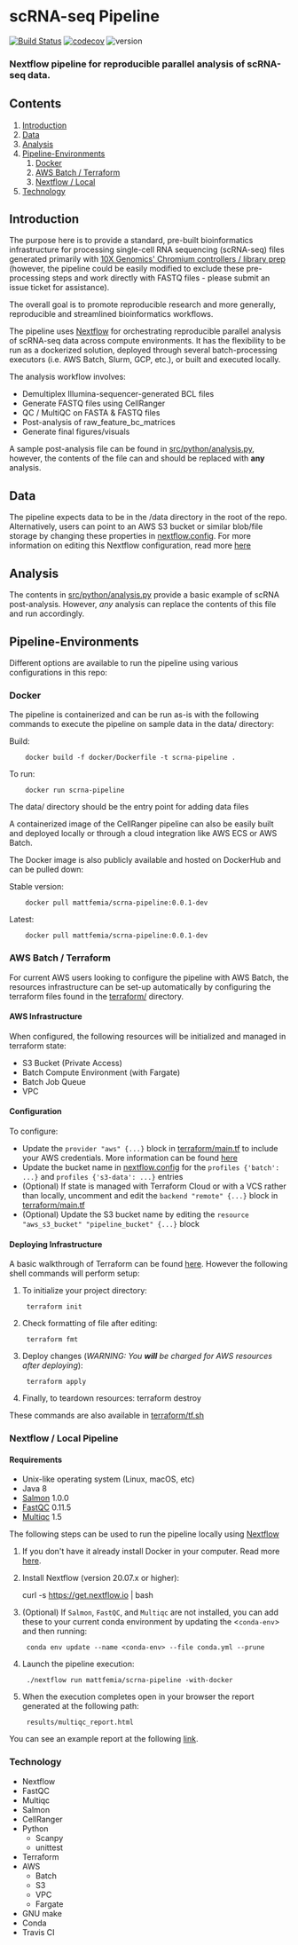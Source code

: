 # scRNA-seq Pipeline
[![Build Status](https://app.travis-ci.com/mattfemia/scrnaseq-pipeline.svg?branch=master)](https://app.travis-ci.com/mattfemia/scrnaseq-pipeline)
[![codecov](https://codecov.io/gh/mattfemia/scrnaseq-pipeline/branch/master/graph/badge.svg?token=guV5fVIYcy)](https://codecov.io/gh/mattfemia/scrnaseq-pipeline) 
 ![version](https://img.shields.io/badge/version-0.0.1b3-blue)  
  
### **Nextflow pipeline for reproducible parallel analysis of scRNA-seq data**.
  
## Contents
1. [Introduction](##Introduction)
2. [Data](##Data)
3. [Analysis](##Analysis)
4. [Pipeline-Environments](##Pipeline-Environments)
   1. [Docker](###Docker)
   2. [AWS Batch / Terraform](###awsbatch)
   3. [Nextflow / Local](###local)
5. [Technology](##Technology)

  
## Introduction  
The purpose here is to provide a standard, pre-built bioinformatics infrastructure for processing single-cell RNA sequencing (scRNA-seq) files generated primarily with [10X Genomics' Chromium controllers / library prep](https://www.10xgenomics.com/) (however, the pipeline could be easily modified to exclude these pre-processing steps and work directly with FASTQ files - please submit an issue ticket for assistance).  
  
The overall goal is to promote reproducible research and more generally, reproducible and streamlined bioinformatics workflows.  
  
The pipeline uses [Nextflow](https://www.nextflow.io/) for orchestrating reproducible parallel analysis of scRNA-seq data across compute environments. It has the flexibility to be run as a dockerized solution, deployed through several batch-processing executors (i.e. AWS Batch, Slurm, GCP, etc.), or built and executed locally.

The analysis workflow involves:
  
* Demultiplex Illumina-sequencer-generated BCL files
* Generate FASTQ files using CellRanger
* QC / MultiQC on FASTA & FASTQ files
* Post-analysis of raw_feature_bc_matrices
* Generate final figures/visuals
  
A sample post-analysis file can be found in [src/python/analysis.py](src/python/analysis.py), however, the contents of the file can and should be replaced with **any** analysis.
  
## Data
  
The pipeline expects data to be in the /data directory in the root of the repo. Alternatively, users can point to an AWS S3 bucket or similar blob/file storage by changing these properties in [nextflow.config](nextflow.config). For more information on editing this Nextflow configuration, read more [here](https://www.nextflow.io/docs/latest/amazons3.html)

## Analysis
  
The contents in [src/python/analysis.py](src/python/analysis.py) provide a basic example of scRNA post-analysis. However, *any* analysis can replace the contents of this file and run accordingly.

## Pipeline-Environments
  
Different options are available to run the pipeline using various configurations in this repo:  
  
### Docker  
  
The pipeline is containerized and can be run as-is with the following commands
to execute the pipeline on sample data in the data/ directory:

Build:  

        docker build -f docker/Dockerfile -t scrna-pipeline .
        
  
To run:  

        docker run scrna-pipeline
        
  
The data/ directory should be the entry point for adding data files
  
A containerized image of the CellRanger pipeline can also be easily built and deployed
locally or through a cloud integration like AWS ECS or AWS Batch.  
  
The Docker image is also publicly available and hosted on DockerHub and can be pulled down:

Stable version:  

        docker pull mattfemia/scrna-pipeline:0.0.1-dev
        
Latest:  

        docker pull mattfemia/scrna-pipeline:0.0.1-dev
        
### AWS Batch / Terraform <a name="awsbatch"></a>
  
For current AWS users looking to configure the pipeline with AWS Batch, the resources infrastructure can be set-up automatically by configuring the terraform files found in the [terraform/](/terraform) directory.
  
#### AWS Infrastructure  
When configured, the following resources will be initialized and managed in terraform state:  
  
- S3 Bucket (Private Access)
- Batch Compute Environment (with Fargate)
- Batch Job Queue
- VPC
  
#### Configuration
To configure:  
  
- Update the `provider "aws" {...}` block in [terraform/main.tf](/terraform/main.tf) to include your AWS credentials. More information can be found [here](https://registry.terraform.io/providers/hashicorp/aws/latest/docs#provider-configuration)
- Update the bucket name in [nextflow.config](nextflow.config) for the `profiles {'batch': ...}` and `profiles {'s3-data': ...}` entries
- (Optional) If state is managed with Terraform Cloud or with a VCS rather than locally, uncomment and edit the `backend "remote" {...}` block in [terraform/main.tf](/terraform/main.tf)
- (Optional) Update the S3 bucket name by editing the `resource "aws_s3_bucket" "pipeline_bucket" {...}` block
  
#### Deploying Infrastructure
A basic walkthrough of Terraform can be found [here](https://learn.hashicorp.com/collections/terraform/aws-get-started?utm_source=WEBSITE&utm_medium=WEB_IO&utm_offer=ARTICLE_PAGE&utm_content=DOCS). However the following shell commands will perform setup:
  
1. To initialize your project directory:

        terraform init
          
2. Check formatting of file after editing:

        terraform fmt
        
3. Deploy changes (*WARNING: You **will** be charged for AWS resources after deploying*):

        terraform apply
        
4. Finally, to teardown resources:
        terraform destroy
        
These commands are also available in [terraform/tf.sh](terraform/tf.sh)  
  
### Nextflow / Local Pipeline <a name="local"></a>
  
#### Requirements
  
* Unix-like operating system (Linux, macOS, etc)
* Java 8
* [Salmon](https://combine-lab.github.io/salmon/) 1.0.0
* [FastQC](https://www.bioinformatics.babraham.ac.uk/projects/fastqc/) 0.11.5
* [Multiqc](https://multiqc.info) 1.5

The following steps can be used to run the pipeline locally using [Nextflow](https://www.nextflow.io/)  
  
1. If you don't have it already install Docker in your computer. Read more [here](https://docs.docker.com/).

2. Install Nextflow (version 20.07.x or higher):

      curl -s https://get.nextflow.io | bash
      
3. (Optional) If `Salmon`, `FastQC`, and `Multiqc` are not installed, you can add these to your current conda environment by updating the <`conda-env`> and then running:

        conda env update --name <conda-env> --file conda.yml --prune
        
4. Launch the pipeline execution:

        ./nextflow run mattfemia/scrna-pipeline -with-docker
        
5. When the execution completes open in your browser the report generated at the following path:

        results/multiqc_report.html 
	
You can see an example report at the following [link](http://multiqc.info/examples/rna-seq/multiqc_report.html).

### Technology
  
- Nextflow
- FastQC
- Multiqc
- Salmon
- CellRanger
- Python
  - Scanpy
  - unittest
- Terraform
- AWS
  - Batch
  - S3
  - VPC
  - Fargate
- GNU make
- Conda
- Travis CI